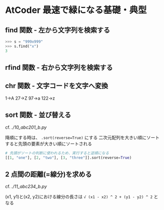 # AtCoder 最速で緑になる基礎・典型

## find 関数 - 左から文字列を検索する

```python
>>> s = "999x999"
>>> s.find("x")
3
```

## rfind 関数 - 右から文字列を検索する

## chr 関数 - 文字コードを文字へ変換

1->A
27->Z
97->a
122->z

## sort 関数 - 並び替える

cf. _./10_abc201_b.py_

降順にする時は、 `.sort(reverse=True)` にする
二次元配列を大きい順にソートすると先頭の要素が大きい順にソートされる

```python
# 先頭がソートの判断に使われるため、実行すると逆順になる
[[1, "one"], [2, "two"], [3, "three"]].sort(reverse=True)
```

## 2 点間の距離(=線分)を求める

cf. _./11_abc234_b.py_

(x1, y1)と(x2, y2)における線分の長さは `√ (x1 - x2) ^ 2 + (y1 - y2) ^ 2` となる
